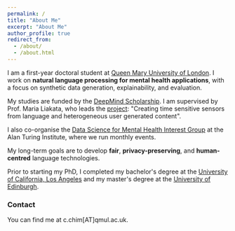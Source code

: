 ```yaml
---
permalink: /
title: "About Me"
excerpt: "About Me"
author_profile: true
redirect_from: 
  - /about/
  - /about.html
---
```


I am a first-year doctoral student at [Queen Mary University of London](http://www.eecs.qmul.ac.uk/). I work on **natural language processing for mental health applications**, with a focus on synthetic data generation, explainability, and evaluation.

My studies are funded by the [DeepMind Scholarship](https://deepmind.com/scholarships). I am supervised by Prof. Maria Liakata, who leads the [project](https://www.turing.ac.uk/people/researchers/ai-fellows): "Creating time sensitive sensors from language and heterogeneous user generated content". 

I also co-organise the [Data Science for Mental Health Interest Group](https://turing-ds4mh.github.io) at the Alan Turing Institute, where we run monthly events.

My long-term goals are to develop **fair**, **privacy-preserving**, and **human-centred** language technologies. 

Prior to starting my PhD, I completed my bachelor's degree at the [University of California, Los Angeles](https://www.ucla.edu/) and my master's degree at the [University of Edinburgh](https://www.ed.ac.uk/).

### Contact
You can find me at &#x63;&#x2E;&#x63;&#x68;&#x69;&#x6D;[AT]&#x71;&#x6d;&#x75;&#x6c;&#x2e;&#x61;&#x63;&#x2e;&#x75;&#x6b;.